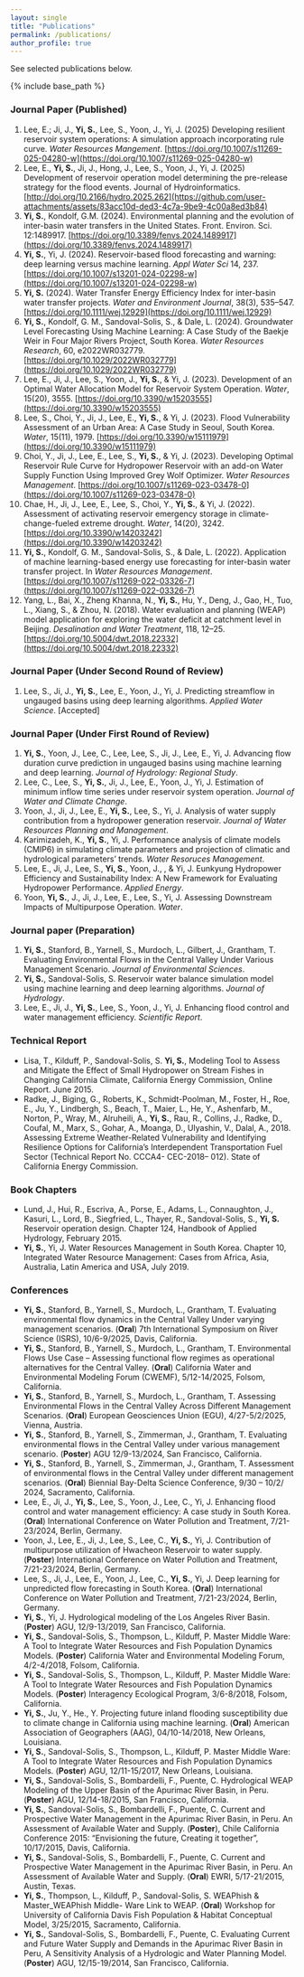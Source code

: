 ```yaml
---
layout: single
title: "Publications"
permalink: /publications/
author_profile: true
---
```


<!-- You can list highlights here or link to the auto-generated collection pages. -->
See selected publications below. 

{% include base_path %}

### Journal Paper (Published)
  1. Lee, E.; Ji, J., **Yi, S.**, Lee, S., Yoon, J., Yi, J. (2025) Developing resilient reservoir system operations: A simulation approach incorporating rule curve. _Water Resources Mangement_. [https://doi.org/10.1007/s11269-025-04280-w](https://doi.org/10.1007/s11269-025-04280-w)
  2. Lee, E., **Yi, S.**, Ji, J., Hong, J., Lee, S., Yoon, J., Yi, J. (2025) Development of reservoir operation model determining the pre-release strategy for the flood events. Journal of Hydroinformatics. [http://doi.org/10.2166/hydro.2025.262](https://github.com/user-attachments/assets/83acc10d-ded3-4c7a-9be9-4c00a8ed3b84)
  3. **Yi, S.**, Kondolf, G.M. (2024). Environmental planning and the evolution of inter-basin water transfers in the United States. Front. Environ. Sci. 12:1489917. [https://doi.org/10.3389/fenvs.2024.1489917](https://doi.org/10.3389/fenvs.2024.1489917)    
  4. **Yi, S.**, Yi, J. (2024). Reservoir-based flood forecasting and warning: deep learning versus machine learning. _Appl Water Sci_ 14, 237. [https://doi.org/10.1007/s13201-024-02298-w](https://doi.org/10.1007/s13201-024-02298-w)
  5. **Yi, S.** (2024). Water Transfer Energy Efficiency Index for inter-basin water transfer projects. _Water and Environment Journal_, 38(3), 535–547. [https://doi.org/10.1111/wej.12929](https://doi.org/10.1111/wej.12929) 
  6. **Yi, S.**, Kondolf, G. M., Sandoval-Solis, S., & Dale, L. (2024). Groundwater Level Forecasting Using Machine Learning: A Case Study of the Baekje Weir in Four Major Rivers Project, South Korea. _Water Resources Research_, 60, e2022WR032779. [https://doi.org/10.1029/2022WR032779](https://doi.org/10.1029/2022WR032779) 
  7. Lee, E., Ji, J., Lee, S., Yoon, J., **Yi, S.**, & Yi, J. (2023). Development of an Optimal Water Allocation Model for Reservoir System Operation. _Water_, 15(20), 3555. [https://doi.org/10.3390/w15203555](https://doi.org/10.3390/w15203555) 
  8. Lee, S., Choi, Y., Ji, J., Lee, E., **Yi, S.**, & Yi, J. (2023). Flood Vulnerability Assessment of an Urban Area: A Case Study in Seoul, South Korea. _Water_, 15(11), 1979. [https://doi.org/10.3390/w15111979](https://doi.org/10.3390/w15111979) 
  9. Choi, Y., Ji, J., Lee, E., Lee, S., **Yi, S.**, & Yi, J. (2023). Developing Optimal Reservoir Rule Curve for Hydropower Reservoir with an add-on Water Supply Function Using Improved Grey Wolf Optimizer. _Water Resources Management_. [https://doi.org/10.1007/s11269-023-03478-0](https://doi.org/10.1007/s11269-023-03478-0) 
  10. Chae, H., Ji, J., Lee, E., Lee, S., Choi, Y., **Yi, S.**, & Yi, J. (2022). Assessment of activating reservoir emergency storage in climate-change-fueled extreme drought. _Water_, 14(20), 3242. [https://doi.org/10.3390/w14203242](https://doi.org/10.3390/w14203242) 
  11. **Yi, S.**, Kondolf, G. M., Sandoval-Solis, S., & Dale, L. (2022). Application of machine learning-based energy use forecasting for inter-basin water transfer project. In _Water Resources Management_. [https://doi.org/10.1007/s11269-022-03326-7](https://doi.org/10.1007/s11269-022-03326-7) 
  12. Yang, L., Bai, X., Zheng Khanna, N., **Yi, S.**, Hu, Y., Deng, J., Gao, H., Tuo, L., Xiang, S., & Zhou, N. (2018). Water evaluation and planning (WEAP) model application for exploring the water deficit at catchment level in Beijing. _Desalination and Water Treatment_, 118, 12–25. [https://doi.org/10.5004/dwt.2018.22332](https://doi.org/10.5004/dwt.2018.22332)

### Journal Paper (Under Second Round of Review)
  1.  Lee, S., Ji, J., **Yi, S.**, Lee, E., Yoon, J., Yi, J. Predicting streamflow in ungauged basins using deep learning algorithms. _Applied Water Science_. [Accepted]
     
### Journal Paper (Under First Round of Review)
  1.	**Yi, S.**, Yoon, J., Lee, C., Lee, Lee, S., Ji, J., Lee, E., Yi, J. Advancing flow duration curve prediction in ungauged basins using machine learning and deep learning. _Journal of Hydrology: Regional Study_.
  2.	Lee, C., Lee, S., **Yi, S.**, Ji, J., Lee, E., Yoon, J., Yi, J. Estimation of minimum inflow time series under reservoir system operation. _Journal of Water and Climate Change_.
  3.	Yoon, J., Ji, J., Lee, E., **Yi, S.**, Lee, S., Yi, J. Analysis of water supply contribution from a hydropower generation reservoir. _Journal of Water Resources Planning and Management_.
  4.	Karimizadeh, K., **Yi, S.**, Yi, J. Performance analysis of climate models (CMIP6) in simulating climate parameters and projection of climatic and hydrological parameters’ trends. _Water Resoruces Management_.
  5.	Lee, E., Ji, J., Lee, S., **Yi, S.**, Yoon, J., , & Yi, J. Eunkyung Hydropower Efficiency and Sustainability Index: A New Framework for Evaluating Hydropower Performance. _Applied Energy_.
  6.	Yoon, **Yi, S.**, J., Ji, J., Lee, E., Lee, S., Yi, J. Assessing Downstream Impacts of Multipurpose Operation. _Water_.
   
### Journal paper (Preparation)
  1.	**Yi, S.**, Stanford, B., Yarnell, S., Murdoch, L., Gilbert, J., Grantham, T. Evaluating Environmental Flows in the Central Valley Under Various Management Scenario. _Journal of Environmental Sciences_. 
  2.	**Yi, S.**, Sandoval-Solis, S. Reservoir water balance simulation model using machine learning and deep learning algorithms. _Journal of Hydrology_.
  3.	Lee, E., Ji, J., **Yi, S.**, Lee, S., Yoon, J., Yi, J. Enhancing flood control and water management efficiency. _Scientific Report_.
  
### Technical Report 
*	Lisa, T., Kilduff, P., Sandoval-Solis, S. **Yi, S.**, Modeling Tool to Assess and Mitigate the Effect of Small Hydropower on Stream Fishes in Changing California Climate, California Energy Commission, Online Report. June 2015.
*	Radke, J., Biging, G., Roberts, K., Schmidt-Poolman, M., Foster, H., Roe, E., Ju, Y., Lindbergh, S., Beach, T., Maier, L., He, Y., Ashenfarb, M., Norton, P., Wray, M., Alruheili, A., **Yi, S.**, Rau, R., Collins, J., Radke, D., Coufal, M., Marx, S., Gohar, A., Moanga, D., Ulyashin, V., Dalal, A., 2018. Assessing Extreme Weather-Related Vulnerability and Identifying Resilience Options for California’s Interdependent Transportation Fuel Sector (Technical Report No. CCCA4- CEC-2018– 012). State of California Energy Commission.

### Book Chapters
* Lund, J., Hui, R., Escriva, A., Porse, E., Adams, L., Connaughton, J., Kasuri, L., Lord, B., Siegfried, L., Thayer, R., Sandoval-Solis, S., **Yi, S.** Reservoir operation design. Chapter 124, Handbook of Applied Hydrology, February 2015. 
* **Yi, S.**, Yi, J. Water Resources Management in South Korea. Chapter 10, Integrated Water Resource Management: Cases from Africa, Asia, Australia, Latin America and USA, July 2019.

### Conferences
* **Yi, S.**, Stanford, B., Yarnell, S., Murdoch, L., Grantham, T. Evaluating environmental flow dynamics in the Central Valley Under varying management scenarios. (**Oral**) 7th International Symposium on River Science (ISRS), 10/6-9/2025, Davis, California. 
* **Yi, S.**, Stanford, B., Yarnell, S., Murdoch, L., Grantham, T. Environmental Flows Use Case – Assessing functional flow regimes as operational alternatives for the Central Valley. (**Oral**) California Water and Environmental Modeling Forum (CWEMF), 5/12-14/2025, Folsom, California.
* **Yi, S.**, Stanford, B., Yarnell, S., Murdoch, L., Grantham, T. Assessing Environmental Flows in the Central Valley Across Different Management Scenarios. (**Oral**) European Geosciences Union (EGU), 4/27-5/2/2025, Vienna, Austria.
* **Yi, S.**, Stanford, B., Yarnell, S., Zimmerman, J., Grantham, T. Evaluating environmental flows in the Central Valley under various management scenario. (**Poster**) AGU 12/9-13/2024, San Francisco, California.
* **Yi, S.**, Stanford, B., Yarnell, S., Zimmerman, J., Grantham, T. Assessment of environmental flows in the Central Valley under different management scenarios. (**Oral**) Biennial Bay-Delta Science Conference, 9/30 – 10/2/ 2024, Sacramento, California.
* Lee, E., Ji, J., **Yi, S.**, Lee, S., Yoon, J., Lee, C., Yi, J. Enhancing flood control and water management efficiency: A case study in South Korea. (**Oral**) International Conference on Water Pollution and Treatment, 7/21-23/2024, Berlin, Germany.
* Yoon, J., Lee, E., Ji, J., Lee, S., Lee, C., **Yi, S.**, Yi, J. Contribution of multipurpose utilization of Hwacheon Reservoir to water supply. (**Poster**) International Conference on Water Pollution and Treatment, 7/21-23/2024, Berlin, Germany.
* Lee, S., Ji, J., Lee, E., Yoon, J., Lee, C., **Yi, S.**, Yi, J. Deep learning for unpredicted flow forecasting in South Korea. (**Oral**) International Conference on Water Pollution and Treatment, 7/21-23/2024, Berlin, Germany.
* **Yi, S.**, Yi, J. Hydrological modeling of the Los Angeles River Basin. (**Poster**) AGU, 12/9-13/2019, San Francisco, California. 
* **Yi, S.**, Sandoval-Solis, S., Thompson, L., Kilduff, P. Master Middle Ware: A Tool to Integrate Water Resources and Fish Population Dynamics Models. (**Poster**) California Water and Environmental Modeling Forum, 4/2-4/2018, Folsom, California.
* **Yi, S.**, Sandoval-Solis, S., Thompson, L., Kilduff, P. Master Middle Ware: A Tool to Integrate Water Resources and Fish Population Dynamics Models. (**Poster**) Interagency Ecological Program, 3/6-8/2018, Folsom, California.
* **Yi, S.**, Ju, Y., He., Y. Projecting future inland flooding susceptibility due to climate change in California using machine learning. (**Oral**) American Association of Geographers (AAG), 04/10-14/2018, New Orleans, Louisiana.
* **Yi, S.**, Sandoval-Solis, S., Thompson, L., Kilduff, P. Master Middle Ware: A Tool to Integrate Water Resources and Fish Population Dynamics Models. (**Poster**) AGU, 12/11-15/2017, New Orleans, Louisiana.
* **Yi, S.**, Sandoval-Solis, S., Bombardelli, F., Puente, C. Hydrological WEAP Modeling of the Upper Basin of the Apurimac River Basin, in Peru. (**Poster**) AGU, 12/14-18/2015, San Francisco, California. 
* **Yi, S.**, Sandoval-Solis, S., Bombardelli, F., Puente, C. Current and Prospective Water Management in the Apurimac River Basin, in Peru. An Assessment of Available Water and Supply. (**Poster**), Chile California Conference 2015: “Envisioning the future, Creating it together”, 10/17/2015, Davis, California. 
* **Yi, S.**, Sandoval-Solis, S., Bombardelli, F., Puente, C. Current and Prospective Water Management in the Apurimac River Basin, in Peru. An Assessment of Available Water and Supply. (**Oral**) EWRI, 5/17-21/2015, Austin, Texas.
* **Yi, S.**, Thompson, L., Kilduff, P., Sandoval-Solis, S. WEAPhish & Master_WEAPhish Middle- Ware Link to WEAP. (**Oral**) Workshop for University of California Davis Fish Population & Habitat Conceptual Model, 3/25/2015, Sacramento, California. 
* **Yi, S.**, Sandoval-Solis, S., Bombardelli, F., Puente, C. Evaluating Current and Future Water Supply and Demands in the Apurimac River Basin in Peru, A Sensitivity Analysis of a Hydrologic and Water Planning Model. (**Poster**) AGU, 12/15-19/2014, San Francisco, California. 
